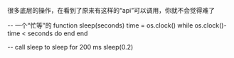 很多底层的操作，在看到了原来有这样的“api”可以调用，你就不会觉得难了

-- 一个“忙等”的
function sleep(seconds)
    time = os.clock()
    while os.clock()-time < seconds do end
end

-- call sleep to sleep for 200 ms
sleep(0.2) 
